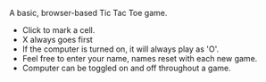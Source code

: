 A basic, browser-based Tic Tac Toe game.

 - Click to mark a cell.
 - X always goes first
 - If the computer is turned on, it will always play as 'O'.
 - Feel free to enter your name, names reset with each new game.
 - Computer can be toggled on and off throughout a game.
